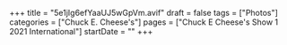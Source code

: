 +++
title = "5e1jIg6efYaaUJ5wGpVm.avif"
draft = false
tags = ["Photos"]
categories = ["Chuck E. Cheese's"]
pages = ["Chuck E Cheese's Show 1 2021 International"]
startDate = ""
+++
